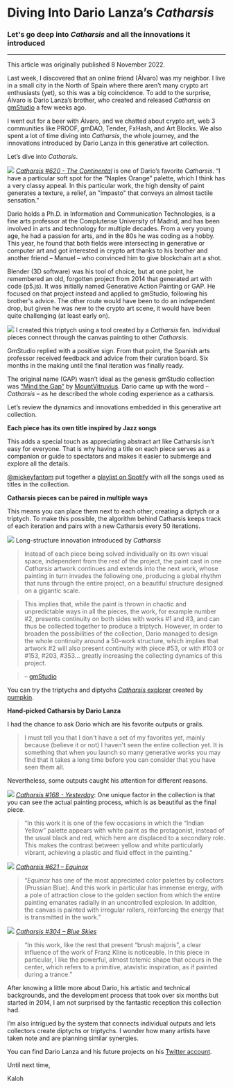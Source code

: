 # Diving Into Dario Lanza’s *Catharsis*

### Let's go deep into *Catharsis* and all the innovations it introduced

---

This article was originally published 8 November 2022. 

Last week, I discovered that an online friend (Álvaro) was my neighbor. I live in a small city in the North of Spain where there aren’t many crypto art enthusiasts (yet), so this was a big coincidence. To add to the surprise, Álvaro is Dario Lanza’s brother, who created and released *Catharsis* on [gmStudio](https://www.gmstudio.art) a few weeks ago.

I went out for a beer with Álvaro, and we chatted about crypto art, web 3 communities like PROOF, gmDAO, Tender, FxHash, and Art Blocks. We also spent a lot of time diving into *Catharsis*, the whole journey, and the innovations introduced by Dario Lanza in this generative art collection.

Let’s dive into *Catharsis*.

![](https://i.imgur.com/gh6hPMQ.jpg)
[*Catharsis #620 - The Continental*](https://opensea.io/assets/ethereum/0x66293a9b1339ca99623e82bc71f88d767f60ad21/620) is one of Dario’s favorite *Catharsis*. “I have a particular soft spot for the “Naples Orange” palette, which I think has a very classy appeal. In this particular work, the high density of paint generates a texture, a relief, an "impasto" that conveys an almost tactile sensation.”

Dario holds a Ph.D. in Information and Communication Technologies, is a fine arts professor at the Complutense University of Madrid, and has been involved in arts and technology for multiple decades. From a very young age, he had a passion for arts, and in the 80s he was coding as a hobby. This year, he found that both fields were intersecting in generative or computer art and got interested in crypto art thanks to his brother and another friend – Manuel – who convinced him to give blockchain art a shot.

Blender (3D software) was his tool of choice, but at one point, he remembered an old, forgotten project from 2014 that generated art with code (p5.js). It was initially named Generative Action Painting or GAP. He focused on that project instead and applied to gmStudio, following his brother's advice. The other route would have been to do an independent drop, but given he was new to the crypto art scene, it would have been quite challenging (at least early on).

![](https://i.imgur.com/uPuGDzg.jpg)
I created this triptych using a tool created by a *Catharsis* fan. Individual pieces connect through the canvas painting to other *Catharsis*.

GmStudio replied with a positive sign. From that point, the Spanish arts professor received feedback and advice from their curation board. Six months in the making until the final iteration was finally ready.

The original name (GAP) wasn’t ideal as the genesis gmStudio collection was [“Mind the Gap”](https://opensea.io/collection/mind-the-gap-by-mountvitruvius) by [MountVitruvius](https://www.mountvitruvius.art). Dario came up with the word – *Catharsis* – as he described the whole coding experience as a catharsis.

Let’s review the dynamics and innovations embedded in this generative art collection.

**Each piece has its own title inspired by Jazz songs**

This adds a special touch as appreciating abstract art like Catharsis isn’t easy for everyone. That is why having a title on each piece serves as a companion or guide to spectators and makes it easier to submerge and explore all the details.

[@mickeyfantom](https://twitter.com/mickeyfantom?t=ZXOcDoOFA0gZ4WfeYxXvyQ&s=08) put together a [playlist on Spotify](https://open.spotify.com/playlist/5Jo01XID5pBCtHxFiZjM8d?go=1&sp_cid=68a5b67fa3bb206d4d889e935a049986&utm_source=embed_player_p&utm_medium=desktop&nd=1) with all the songs used as titles in the collection.

**Catharsis pieces can be paired in multiple ways**

This means you can place them next to each other, creating a diptych or a triptych. To make this possible, the algorithm behind Catharsis keeps track of each iteration and pairs with a new Catharsis every 50 iterations.

![](https://i.imgur.com/wXUngWA.jpg)
Long-structure innovation introduced by *Catharsis*

> Instead of each piece being solved individually on its own visual space, independent from the rest of the project, the paint cast in one *Catharsis* artwork continues and extends into the next work, whose painting in turn invades the following one, producing a global rhythm that runs through the entire project, on a beautiful structure designed on a gigantic scale.

>This implies that, while the paint is thrown in chaotic and unpredictable ways in all the pieces, the work, for example number #2, presents continuity on both sides with works #1 and #3, and can thus be collected together to produce a triptych. However, in order to broaden the possibilities of the collection, Dario managed to design the whole continuity around a 50-work structure, which implies that artwork #2 will also present continuity with piece #53, or with #103 or #153, #203, #353... greatly increasing the collecting dynamics of this project.

> – [gmStudio](https://www.gmstudio.art/collections/catharsis)

You can try the triptychs and diptychs [*Catharsis* explorer](https://catharsis-explorer.vercel.app) created by [pumpkin](https://twitter.com/dumpkinpie/status/1568608007054843904?s=20&t=K6gKyf2Kkzt3bONIHU2mzQ).

**Hand-picked Catharsis by Dario Lanza**

I had the chance to ask Dario which are his favorite outputs or grails.

>I must tell you that I don't have a set of my favorites yet, mainly because (believe it or not) I haven't seen the entire collection yet. It is something that when you launch so many generative works you may find that it takes a long time before you can consider that you have seen them all.

Nevertheless, some outputs caught his attention for different reasons.

![](https://i.imgur.com/PLiTZia.jpg)
*[Catharsis #168 - Yesterday](https://opensea.io/assets/ethereum/0x66293a9b1339ca99623e82bc71f88d767f60ad21/168)*: One unique factor in the collection is that you can see the actual painting process, which is as beautiful as the final piece.

>“In this work it is one of the few occasions in which the “Indian Yellow” palette appears with white paint as the protagonist, instead of the usual black and red, which here are displaced to a secondary role. This makes the contrast between yellow and white particularly vibrant, achieving a plastic and fluid effect in the painting.”

![](https://i.imgur.com/mjYme5V.jpg)
*[Catharsis #621 – Equinox](https://opensea.io/assets/ethereum/0x66293a9b1339ca99623e82bc71f88d767f60ad21/621)*

>“*Equinox* has one of the most appreciated color palettes by collectors (Prussian Blue). And this work in particular has immense energy, with a pole of attraction close to the golden section from which the entire painting emanates radially in an uncontrolled explosion. In addition, the canvas is painted with irregular rollers, reinforcing the energy that is transmitted in the work.”

![](https://i.imgur.com/E0UfexV.jpg)
*[Catharsis #304 – Blue Skies](https://opensea.io/assets/ethereum/0x66293a9b1339ca99623e82bc71f88d767f60ad21/304)*

>“In this work, like the rest that present “brush majoris”, a clear influence of the work of Franz Kline is noticeable. In this piece in particular, I like the powerful, almost totemic shape that occurs in the center, which refers to a primitive, atavistic inspiration, as if painted during a trance.”

After knowing a little more about Dario, his artistic and technical backgrounds, and the development process that took over six months but started in 2014, I am not surprised by the fantastic reception this collection had.

I’m also intrigued by the system that connects individual outputs and lets collectors create diptychs or triptychs. I wonder how many artists have taken note and are planning similar synergies.

You can find Dario Lanza and his future projects on his [Twitter account](https://twitter.com/dariolanza_art).

Until next time,

Kaloh










